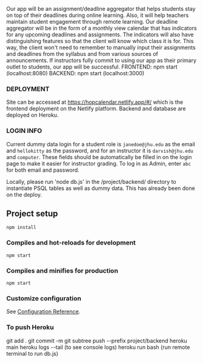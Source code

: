 Our app will be an assignment/deadline aggregator that helps students stay on top of their deadlines during online learning. 
Also, it will help teachers maintain student engagement through remote learning. Our deadline aggregator will be in the form of a monthly view calendar that has indicators for any upcoming deadlines and assignments. 
The indicators will also have distinguishing features so that the client will know which class it is for. This way, the client won't need to remember to manually input their assignments and deadlines from the syllabus and from various sources of announcements.
If instructors fully commit to using our app as their primary outlet to students, our app will be successful.
FRONTEND: npm start (localhost:8080)
BACKEND: npm start (localhost:3000)

### DEPLOYMENT
Site can be accessed at https://hopcalendar.netlify.app/#/ which is the frontend deployment on the Netlify platform. Backend and database are deployed on Heroku. 

### LOGIN INFO
Current dummy data login for a student role is `janedoe@jhu.edu` as the email and `hellokitty` as the password, and for an instructor it is `darvish@jhu.edu` and `computer`. These fields should be automatically be filled in on the login page to make it easier for instructor grading. To log in as Admin, enter `abc` for both email and password. 

Locally, please run 'node db.js' in the /project/backend/ directory to instantiate PSQL tables as well as dummy data. This has already been done on the deploy. 

## Project setup
```
npm install
```

### Compiles and hot-reloads for development
```
npm start
```

### Compiles and minifies for production
```
npm start
```

### Customize configuration
See [Configuration Reference](https://cli.vuejs.org/config/).

### To push Heroku
git add . 
git commit -m
git subtree push --prefix project/backend heroku main
heroku logs --tail (to see console logs)
heroku run bash (run remote terminal to run db.js)
